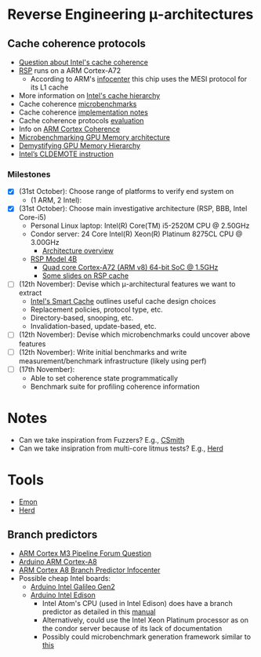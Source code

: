 # Reverse Engineering μ-architectures
## Cache coherence protocols
- [Question about Intel's cache coherence](https://software.intel.com/en-us/forums/intel-moderncode-for-parallel-architectures/topic/777852)
- [RSP](https://www.raspberrypi.org/products/raspberry-pi-4-model-b/specifications/) runs on a ARM Cortex-A72
  - According to ARM's [infocenter](http://infocenter.arm.com/help/index.jsp?topic=/com.arm.doc.100095_0003_06_en/Chunk905102933.html) this chip uses the MESI protocol for its L1 cache
- More information on [Intel's cache hierarchy](https://stackoverflow.com/questions/28891349/how-are-the-modern-intel-cpu-l3-caches-organized)
- Cache coherence [microbenchmarks](https://pdfs.semanticscholar.org/1d32/09cc498254eac8fc1fea0afd8a4d285b0be9.pdf)
- Cache coherence [implementation notes](http://lastweek.io/notes/cache_coherence/)
- Cache coherence protocols [evaluation](https://dl.acm.org/citation.cfm?id=6514)
- Info on [ARM Cortex Coherence](https://www.blackhat.com/docs/eu-16/materials/eu-16-Lipp-ARMageddon-How-Your-Smartphone-CPU-Breaks-Software-Level-Security-And-Privacy-wp.pdf)
- [Microbenchmarking GPU Memory architecture](https://arxiv.org/pdf/1509.02308.pdf)
- [Demystifying GPU Memory Hierarchy](https://ieeexplore.ieee.org/abstract/document/5452013/)
- [Intel’s CLDEMOTE instruction](https://sites.utexas.edu/jdm4372/category/computer-hardware/cache-coherence-implementations/)

### Milestones
- [x] (31st October): Choose range of platforms to verify end system on
    * (1 ARM, 2 Intel):
- [x] (31st October): Choose main investigative architecture (RSP, BBB, Intel Core-i5)
    * Personal Linux laptop: Intel(R) Core(TM) i5-2520M CPU @ 2.50GHz
    * Condor server: 24 Core Intel(R) Xeon(R) Platinum 8275CL CPU @ 3.00GHz
      * [Architecture overview](https://software.intel.com/en-us/articles/intel-xeon-processor-scalable-family-technical-overview)
    * [RSP Model 4B](https://www.raspberrypi.org/products/raspberry-pi-4-model-b/specifications/)
       * [Quad core Cortex-A72 (ARM v8) 64-bit SoC @ 1.5GHz](http://infocenter.arm.com/help/topic/com.arm.doc.100095_0003_06_en/cortex_a72_mpcore_trm_100095_0003_06_en.pdf)
       * [Some slides on RSP cache](https://cseweb.ucsd.edu/classes/wi17/cse237A-a/handouts/03.mem.pdf)
- [ ] (12th November): Devise which μ-architectural features we want to extract
  - [Intel's Smart Cache](https://software.intel.com/en-us/articles/software-techniques-for-shared-cache-multi-core-systems/?wapkw=smart+cache) outlines useful cache design choices
  - Replacement policies, protocol type, etc.
  - Directory-based, snooping, etc.
  - Invalidation-based, update-based, etc.
- [ ] (12th November): Devise which microbenchmarks could uncover above features
- [ ] (12th November): Write initial benchmarks and write measurement/benchmark infrastructure (likely using perf)
- [ ] (17th November):
  - Able to set coherence state programmatically
  - Benchmark suite for profiling coherence information
  
# Notes
- Can we take inspiration from Fuzzers? E.g., [CSmith](https://github.com/csmith-project/csmith)
- Can we take insipration from multi-core litmus tests? E.g., [Herd](https://github.com/herd/herdtools/)

# Tools
- [Emon](https://software.intel.com/sites/default/files/emon_user_guide_2019u3.pdf)
- [Herd](https://github.com/herd/herdtools/)

## Branch predictors
- [ARM Cortex M3 Pipeline Forum Question](https://community.arm.com/developer/ip-products/processors/f/cortex-m-forum/3190/cortex-m3-pipeline-stages-branch-prediction)
- [Arduino ARM Cortex-A8](https://www.arduino.cc/en/Main/ArduinoBoardTre)
- [ARM Cortex A8 Branch Predictor Infocenter](http://infocenter.arm.com/help/index.jsp?topic=/com.arm.doc.ddi0337e/CACDJFCF.html#)
- Possible cheap Intel boards:
  - [Arduino Intel Galileo Gen2](https://www.arduino.cc/en/ArduinoCertified/IntelGalileoGen2)
  - [Arduino Intel Edison](https://www.arduino.cc/en/ArduinoCertified/IntelEdison)
    - Intel Atom's CPU (used in Intel Edison) does have a branch predictor as detailed in this [manual](https://www.intel.com/content/dam/www/public/us/en/documents/manuals/64-ia-32-architectures-optimization-manual.pdf)
    - Alternatively, could use the Intel Xeon Platinum processor as on the condor server because of its lack of documentation
    - Possibly could microbenchmark generation framework similar to [this](https://ieeexplore.ieee.org/abstract/document/7818338/)
